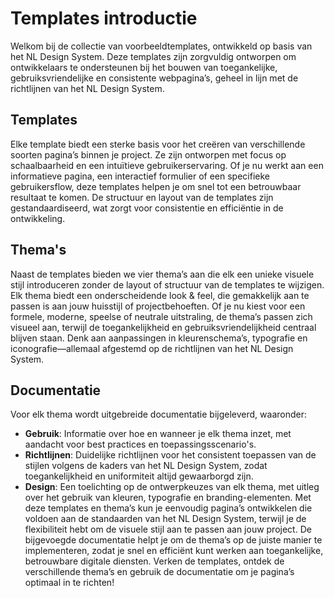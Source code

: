 # Templates introductie

Welkom bij de collectie van voorbeeldtemplates, ontwikkeld op basis van het NL Design System. Deze templates zijn
zorgvuldig ontworpen om ontwikkelaars te ondersteunen bij het bouwen van toegankelijke, gebruiksvriendelijke en
consistente webpagina’s, geheel in lijn met de richtlijnen van het NL Design System.

## Templates

Elke template biedt een sterke basis voor het creëren van verschillende soorten pagina’s binnen je project. Ze zijn
ontworpen met focus op schaalbaarheid en een intuïtieve gebruikerservaring. Of je nu werkt aan een informatieve pagina, een interactief
formulier of een specifieke gebruikersflow, deze templates helpen je om snel tot een betrouwbaar resultaat te komen. De
structuur en layout van de templates zijn gestandaardiseerd, wat zorgt voor consistentie en efficiëntie in de
ontwikkeling.

## Thema's

Naast de templates bieden we vier thema’s aan die elk een unieke visuele stijl introduceren
zonder de layout of structuur van de templates te wijzigen. Elk thema biedt een onderscheidende look & feel, die
gemakkelijk aan te passen is aan jouw huisstijl of projectbehoeften. Of je nu kiest voor een formele, moderne, speelse
of neutrale uitstraling, de thema’s passen zich visueel aan, terwijl de toegankelijkheid en gebruiksvriendelijkheid
centraal blijven staan. Denk aan aanpassingen in kleurenschema’s, typografie en iconografie—allemaal afgestemd op de
richtlijnen van het NL Design System.

## Documentatie

Voor elk thema wordt uitgebreide documentatie bijgeleverd,
waaronder:

- **Gebruik**: Informatie over hoe en wanneer je elk thema inzet, met aandacht voor best practices en
  toepassingsscenario's.
- **Richtlijnen**: Duidelijke richtlijnen voor het consistent toepassen van de stijlen volgens de
  kaders van het NL Design System, zodat toegankelijkheid en uniformiteit altijd gewaarborgd zijn.
- **Design**: Een toelichting op de ontwerpkeuzes van elk thema, met uitleg over het gebruik van kleuren, typografie en
  branding-elementen. Met deze templates en thema’s kun je eenvoudig pagina’s ontwikkelen die voldoen aan de standaarden
  van het NL Design System, terwijl je de flexibiliteit hebt om de visuele stijl aan te passen aan jouw project. De
  bijgevoegde documentatie helpt je om de thema’s op de juiste manier te implementeren, zodat je snel en efficiënt kunt
  werken aan toegankelijke, betrouwbare digitale diensten. Verken de templates, ontdek de verschillende thema’s en
  gebruik de documentatie om je pagina’s optimaal in te richten!
